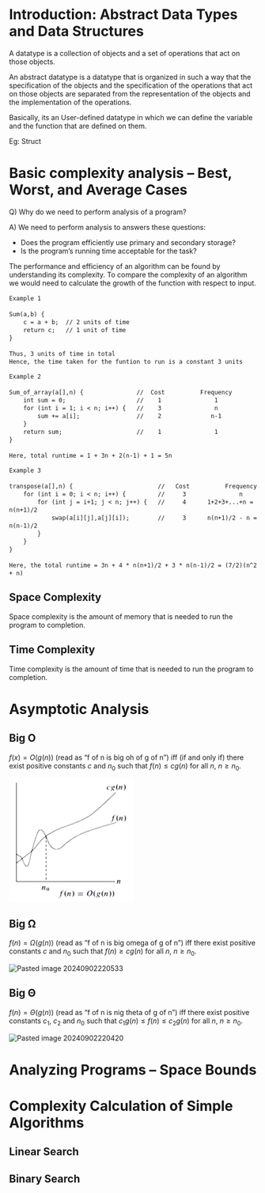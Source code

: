 # Introduction: Abstract Data Types and Data Structures

A datatype is a collection of objects and a set of operations that act on those objects.

An abstract datatype is a datatype that is organized in such a way that the specification of the objects and the specification of the operations that act on those objects are separated from the representation of the objects and the implementation of the operations.

Basically, its an User-defined  datatype in which we can define the variable and the function that are defined on them.

Eg: Struct

# Basic complexity analysis – Best, Worst, and Average Cases

Q) Why do we need to perform analysis of a program?

A) We need to perform analysis to answers these questions:

- Does the program efficiently use primary and secondary storage?
- Is the program’s running time acceptable for the task?

The performance and efficiency of an algorithm can be found by understanding its complexity. To compare the complexity of an algorithm we would need to calculate the growth of the function with respect to input.

```
Example 1

Sum(a,b) {
	c = a + b;  // 2 units of time
	return c;   // 1 unit of time
}

Thus, 3 units of time in total
Hence, the time taken for the funtion to run is a constant 3 units
```
```
Example 2

Sum_of_array(a[],n) {               //  Cost          Frequency 
	int sum = 0;                    //    1               1
	for (int i = 1; i < n; i++) {   //    3               n
		sum += a[i];                //    2              n-1
	}
	return sum;                     //    1               1
}

Here, total runtime = 1 + 3n + 2(n-1) + 1 = 5n
```
```
Example 3

transpose(a[],n) {                        //   Cost          Frequency
	for (int i = 0; i < n; i++) {         //     3               n
		for (int j = i+1; j < n; j++) {   //     4      1+2+3+...+n = n(n+1)/2
			swap(a[i][j],a[j][i]);        //     3      n(n+1)/2 - n = n(n-1)/2
		}
	}
}

Here, the total runtime = 3n + 4 * n(n+1)/2 + 3 * n(n-1)/2 = (7/2)(n^2 + n)
```
## Space Complexity

Space complexity is the amount of memory that is needed to run the program to completion.
## Time Complexity

Time complexity is the amount of time that is needed to run the program to completion.

# Asymptotic Analysis

## Big O

$f(x) = O(g(n))$ (read as “f of n is big oh of g of n”) iff (if and only if) there exist positive constants $c$ and $n_0$ such that $f(n) ≤ cg(n)$ for all $n$, $n ≥ n_0$.

![Pasted image 20240902220518](Pasted%20image%2020240902220518.png)
## Big Ω

$f(n) = Ω(g(n))$ (read as “f of n is big omega of g of n”) iff there exist positive constants $c$ and $n_0$ such that $f(n) ≥ cg(n)$ for all $n$, $n ≥ n_0$.

![Pasted image 20240902220533](\References\Pasted%20image%2020240902220533.png)
## Big Θ

$f(n) = Θ(g(n))$ (read as “f of n is nig theta of g of n”) iff there exist positive constants $c_1$, $c_2$ and $n_0$ such that $c_1g(n) ≤ f(n) ≤ c_2g(n)$ for all $n$, $n ≥ n_0$.

![Pasted image 20240902220420](Pasted%20image%2020240902220420.png)

# Analyzing Programs – Space Bounds

# Complexity Calculation of Simple Algorithms

## Linear Search

## Binary Search
